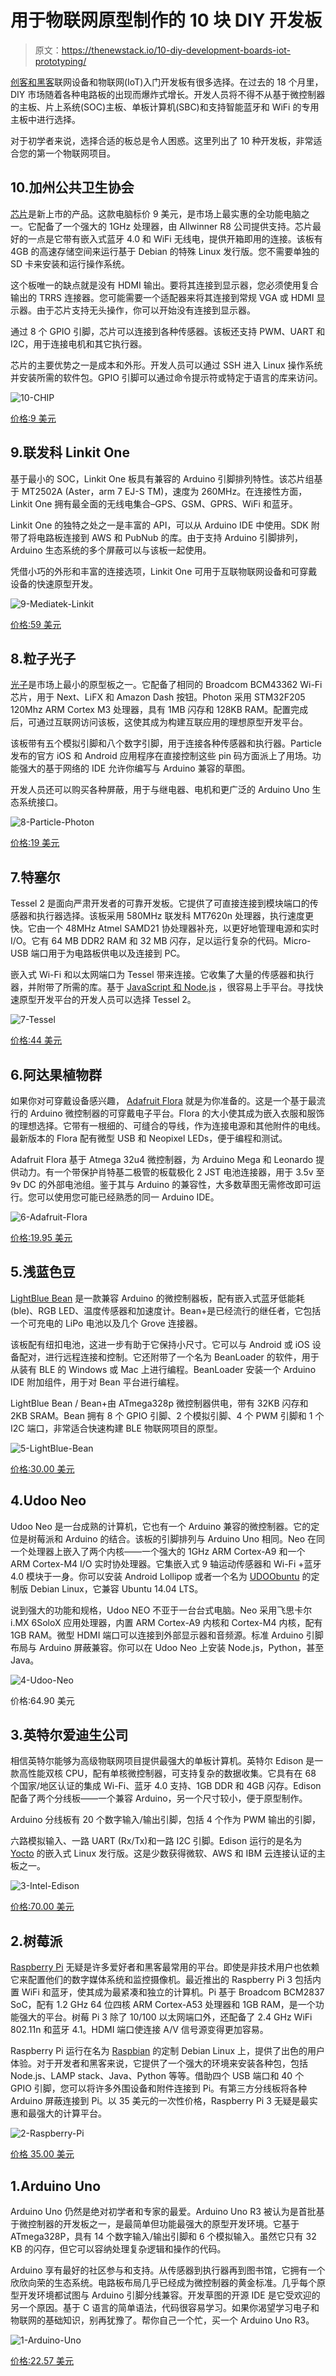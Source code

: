 # 用于物联网原型制作的 10 块 DIY 开发板

> 原文：<https://thenewstack.io/10-diy-development-boards-iot-prototyping/>

[创客和黑客](/tag/off-the-shelf-hacker/)联网设备和物联网(IoT)入门开发板有很多选择。在过去的 18 个月里，DIY 市场随着各种电路板的出现而爆炸式增长。开发人员将不得不从基于微控制器的主板、片上系统(SOC)主板、单板计算机(SBC)和支持智能蓝牙和 WiFi 的专用主板中进行选择。

对于初学者来说，选择合适的板总是令人困惑。这里列出了 10 种开发板，非常适合您的第一个物联网项目。

## 10.加州公共卫生协会

[芯片](http://getchip.com/pages/chip)是新上市的产品。这款电脑标价 9 美元，是市场上最实惠的全功能电脑之一。它配备了一个强大的 1GHz 处理器，由 Allwinner R8 公司提供支持。芯片最好的一点是它带有嵌入式蓝牙 4.0 和 WiFi 无线电，提供开箱即用的连接。该板有 4GB 的高速存储空间来运行基于 Debian 的特殊 Linux 发行版。您不需要单独的 SD 卡来安装和运行操作系统。

这个板唯一的缺点就是没有 HDMI 输出。要将其连接到显示器，您必须使用复合输出的 TRRS 连接器。您可能需要一个适配器来将其连接到常规 VGA 或 HDMI 显示器。由于芯片支持无头操作，你可以开始没有连接到显示器。

通过 8 个 GPIO 引脚，芯片可以连接到各种传感器。该板还支持 PWM、UART 和 I2C，用于连接电机和其它执行器。

芯片的主要优势之一是成本和外形。开发人员可以通过 SSH 进入 Linux 操作系统并安装所需的软件包。GPIO 引脚可以通过命令提示符或特定于语言的库来访问。

![10-CHIP](img/1e82a0f924eabdb90e475bbe397763e5.png)

[价格:9 美元](http://getchip.com/cart)

## 9.联发科 Linkit One

基于最小的 SOC，Linkit One 板具有兼容的 Arduino 引脚排列特性。该芯片组基于 MT2502A (Aster，arm 7 EJ-S TM)，速度为 260MHz。在连接性方面，Linkit One 拥有最全面的无线电集合–GPS、GSM、GPRS、WiFi 和蓝牙。

Linkit One 的独特之处之一是丰富的 API，可以从 Arduino IDE 中使用。SDK 附带了将电路板连接到 AWS 和 PubNub 的库。由于支持 Arduino 引脚排列，Arduino 生态系统的多个屏蔽可以与该板一起使用。

凭借小巧的外形和丰富的连接选项，Linkit One 可用于互联物联网设备和可穿戴设备的快速原型开发。

![9-Mediatek-Linkit](img/1a55d935e5719cee217299344c20b9ef.png)

[价格:59 美元](http://www.seeedstudio.com/depot/LinkIt-ONE-p-2017.html)

## 8.粒子光子

[光子](https://www.particle.io/prototype#photon)是市场上最小的原型板之一。它配备了相同的 Broadcom BCM43362 Wi-Fi 芯片，用于 Next、LiFX 和 Amazon Dash 按钮。Photon 采用 STM32F205 120Mhz ARM Cortex M3 处理器，具有 1MB 闪存和 128KB RAM。配置完成后，可通过互联网访问该板，这使其成为构建互联应用的理想原型开发平台。

该板带有五个模拟引脚和八个数字引脚，用于连接各种传感器和执行器。Particle 发布的官方 iOS 和 Android 应用程序在直接控制这些 pin 码方面派上了用场。功能强大的基于网络的 IDE 允许你编写与 Arduino 兼容的草图。

开发人员还可以购买各种屏蔽，用于与继电器、电机和更广泛的 Arduino Uno 生态系统接口。

![8-Particle-Photon](img/3344d1c5155a1d0eebcad5054adea252.png)

[价格:19 美元](https://store.particle.io)

## 7.特塞尔

Tessel 2 是面向严肃开发者的可靠开发板。它提供了可直接连接到模块端口的传感器和执行器选择。该板采用 580MHz 联发科 MT7620n 处理器，执行速度更快。它由一个 48MHz Atmel SAMD21 协处理器补充，以更好地管理电源和实时 I/O。它有 64 MB DDR2 RAM 和 32 MB 闪存，足以运行复杂的代码。Micro-USB 端口用于为电路板供电以及连接到 PC。

嵌入式 Wi-Fi 和以太网端口为 Tessel 带来连接。它收集了大量的传感器和执行器，并附带了所需的库。基于 [JavaScript 和 Node.js](https://thenewstack.io/year-ahead-node-js-internet-things/) ，很容易上手平台。寻找快速原型开发平台的开发人员可以选择 Tessel 2。

![7-Tessel](img/bd024809604b5c31e7b7dc0a4b82eec1.png)

[价格:44 美元](http://www.seeedstudio.com/depot/Tessel-2-p-2622.html)

## 6.阿达果植物群

如果你对可穿戴设备感兴趣， [Adafruit Flora](https://www.adafruit.com/products/659) 就是为你准备的。这是一个基于最流行的 Arduino 微控制器的可穿戴电子平台。Flora 的大小使其成为嵌入衣服和服饰的理想选择。它带有一根细的、可缝合的导线，作为连接电源和其他附件的电线。最新版本的 Flora 配有微型 USB 和 Neopixel LEDs，便于编程和测试。

Adafruit Flora 基于 Atmega 32u4 微控制器，为 Arduino Mega 和 Leonardo 提供动力。有一个带保护肖特基二极管的板载极化 2 JST 电池连接器，用于 3.5v 至 9v DC 的外部电池组。鉴于其与 Arduino 的兼容性，大多数草图无需修改即可运行。您可以使用您可能已经熟悉的同一 Arduino IDE。

![6-Adafruit-Flora](img/fe77ad03545c552eb3aa81b564bb1fad.png)

[价格:19.95 美元](https://www.adafruit.com/products/659)

## 5.浅蓝色豆

[LightBlue Bean](https://punchthrough.com/bean) 是一款兼容 Arduino 的微控制器板，配有嵌入式蓝牙低能耗(ble)、RGB LED、温度传感器和加速度计。Bean+是已经流行的继任者，它包括一个可充电的 LiPo 电池以及几个 Grove 连接器。

该板配有纽扣电池，这进一步有助于它保持小尺寸。它可以与 Android 或 iOS 设备配对，进行远程连接和控制。它还附带了一个名为 BeanLoader 的软件，用于从装有 BLE 的 Windows 或 Mac 上进行编程。BeanLoader 安装一个 Arduino IDE 附加组件，用于对 Bean 平台进行编程。

LightBlue Bean / Bean+由 ATmega328p 微控制器供电，带有 32KB 闪存和 2KB SRAM。Bean 拥有 8 个 GPIO 引脚、2 个模拟引脚、4 个 PWM 引脚和 1 个 I2C 端口，非常适合快速构建 BLE 物联网项目的原型。

![5-LightBlue-Bean](img/77ef054e6bb35f88d08e1af123f5cd2e.png)

[价格:30.00 美元](http://store.punchthrough.com/collections/all/products/bean)

## 4.Udoo Neo

Udoo Neo 是一台成熟的计算机，它也有一个 Arduino 兼容的微控制器。它的定位是树莓派和 Arduino 的结合。该板的引脚排列与 Arduino Uno 相同。Neo 在同一个处理器上嵌入了两个内核——一个强大的 1GHz ARM Cortex-A9 和一个 ARM Cortex-M4 I/O 实时协处理器。它集嵌入式 9 轴运动传感器和 Wi-Fi +蓝牙 4.0 模块于一身。你可以安装 Android Lollipop 或者一个名为 [UDOObuntu](http://www.udoo.org/docs-neo/Software_&_Operating_Systems/UDOObuntu.html) 的定制版 Debian Linux，它兼容 Ubuntu 14.04 LTS。

说到强大的功能和规格，Udoo NEO 不亚于一台台式电脑。Neo 采用飞思卡尔 i.MX 6SoloX 应用处理器，内置 ARM Cortex-A9 内核和 Cortex-M4 内核，配有 1GB RAM。微型 HDMI 端口可以连接到外部显示器和音频源。标准 Arduino 引脚布局与 Arduino 屏蔽兼容。你可以在 Udoo Neo 上安装 Node.js，Python，甚至 Java。

![4-Udoo-Neo](img/cef5af48021a50248616e9ea9ad340ba.png)

价格:64.90 美元

## 3.英特尔爱迪生公司

相信英特尔能够为高级物联网项目提供最强大的单板计算机。英特尔 Edison 是一款高性能双核 CPU，配有单核微控制器，可支持复杂的数据收集。它具有在 68 个国家/地区认证的集成 Wi-Fi、蓝牙 4.0 支持、1GB DDR 和 4GB 闪存。Edison 配备了两个分线板——一个兼容 Arduino，另一个尺寸较小，便于原型制作。

Arduino 分线板有 20 个数字输入/输出引脚，包括 4 个作为 PWM 输出的引脚，

六路模拟输入、一路 UART (Rx/Tx)和一路 I2C 引脚。Edison 运行的是名为 [Yocto](https://www.yoctoproject.org) 的嵌入式 Linux 发行版。这是少数获得微软、AWS 和 IBM 云连接认证的主板之一。

![3-Intel-Edison](img/1a4268d3cb43c1aaed165861fa83a45f.png)

[价格:70.00 美元](http://www.intel.com/buy/us/en/product/emergingtechnologies/intel-edison-kit-462187)

## 2.树莓派

[Raspberry Pi](https://www.raspberrypi.org) 无疑是许多爱好者和黑客最常用的平台。即使是非技术用户也依赖它来配置他们的数字媒体系统和监控摄像机。最近推出的 Raspberry Pi 3 包括内置 WiFi 和蓝牙，使其成为最紧凑和独立的计算机。Pi 基于 Broadcom BCM2837 SoC，配有 1.2 GHz 64 位四核 ARM Cortex-A53 处理器和 1GB RAM，是一个功能强大的平台。树莓 Pi 3 除了 10/100 以太网端口外，还配备了 2.4 GHz WiFi 802.11n 和蓝牙 4.1。HDMI 端口使连接 A/V 信号源变得更加容易。

Raspberry Pi 运行在名为 [Raspbian](https://www.raspbian.org) 的定制 Debian Linux 上，提供了出色的用户体验。对于开发者和黑客来说，它提供了一个强大的环境来安装各种包，包括 Node.js、LAMP stack、Java、Python 等等。借助四个 USB 端口和 40 个 GPIO 引脚，您可以将许多外围设备和附件连接到 Pi。有第三方分线板将各种 Arduino 屏蔽连接到 Pi。以 35 美元的一次性价格，Raspberry Pi 3 无疑是最实惠和最强大的计算平台。

![2-Raspberry-Pi](img/af11145897db7386c72dc6cbf6b5e37b.png)

[价格 35.00 美元](https://www.raspberrypi.org/products/raspberry-pi-3-model-b/)

## 1.Arduino Uno

Arduino Uno 仍然是绝对初学者和专家的最爱。Arduino Uno R3 被认为是首批基于微控制器的开发板之一，是最简单但功能最强大的原型开发环境。它基于 ATmega328P，具有 14 个数字输入/输出引脚和 6 个模拟输入。虽然它只有 32 KB 的闪存，但它可以容纳处理复杂逻辑和操作的代码。

Arduino 享有最好的社区参与和支持。从传感器到执行器再到图书馆，它拥有一个欣欣向荣的生态系统。电路板布局几乎已经成为微控制器的黄金标准。几乎每个原型开发环境都试图与 Arduino 引脚分线兼容。开发草图的开源 IDE 是它受欢迎的另一个原因。基于 C 语言的简单语法，代码很容易学习。如果你渴望学习电子和物联网的基础知识，别再犹豫了。帮你自己一个忙，买一个 Arduino Uno R3。

![1-Arduino-Uno](img/15641ea030edbbfc61936787c21ff687.png)

[价格:22.57 美元](https://store.arduino.cc/index.php?main_page=product_info&products_code=GBX00066)

<svg xmlns:xlink="http://www.w3.org/1999/xlink" viewBox="0 0 68 31" version="1.1"><title>Group</title> <desc>Created with Sketch.</desc></svg>